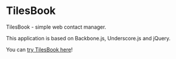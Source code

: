 # TilesBook

TilesBook - simple web contact manager.

This application is based on Backbone.js, Underscore.js and jQuery.

You can [try TilesBook here](https://intense-lake-3624.herokuapp.com/)!